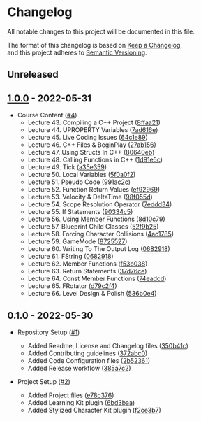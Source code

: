 # Changelog

All notable changes to this project will be documented in this file.

The format of this changelog is based on [Keep a Changelog](https://keepachangelog.com/en/1.0.0/),  
and this project adheres to [Semantic Versioning](https://semver.org/spec/v2.0.0.html).

## Unreleased

## [1.0.0](https://github.com/curriculum-blackboard/unreal-obstacle-assault/compare/0.1.0...1.0.0) - 2022-05-31

-   Course Content ([#4](https://github.com/curriculum-blackboard/unreal-obstacle-assault/pull/4))
    -   Lecture 43. Compiling a C++ Project ([8ffaa21](https://github.com/curriculum-blackboard/unreal-obstacle-assault/commit/8ffaa21))
    -   Lecture 44. UPROPERTY Variables ([7ad616e](https://github.com/curriculum-blackboard/unreal-obstacle-assault/commit/7ad616e))
    -   Lecture 45. Live Coding Issues ([64c1e89](https://github.com/curriculum-blackboard/unreal-obstacle-assault/commit/64c1e89))
    -   Lecture 46. C++ Files & BeginPlay ([27ab156](https://github.com/curriculum-blackboard/unreal-obstacle-assault/commit/27ab156))
    -   Lecture 47. Using Structs In C++ ([80640eb](https://github.com/curriculum-blackboard/unreal-obstacle-assault/commit/80640eb))
    -   Lecture 48. Calling Functions in C++ ([1d91e5c](https://github.com/curriculum-blackboard/unreal-obstacle-assault/commit/1d91e5c))
    -   Lecture 49. Tick ([a35e359](https://github.com/curriculum-blackboard/unreal-obstacle-assault/commit/a35e359))
    -   Lecture 50. Local Variables ([5f0a0f2](https://github.com/curriculum-blackboard/unreal-obstacle-assault/commit/5f0a0f2))
    -   Lecture 51. Pseudo Code ([991ac2c](https://github.com/curriculum-blackboard/unreal-obstacle-assault/commit/991ac2c))
    -   Lecture 52. Function Return Values ([ef92969](https://github.com/curriculum-blackboard/unreal-obstacle-assault/commit/ef92969))
    -   Lecture 53. Velocity & DeltaTime ([98f055d](https://github.com/curriculum-blackboard/unreal-obstacle-assault/commit/98f055d))
    -   Lecture 54. Scope Resolution Operator ([7eddd34](https://github.com/curriculum-blackboard/unreal-obstacle-assault/commit/7eddd34))
    -   Lecture 55. If Statements ([90334c5](https://github.com/curriculum-blackboard/unreal-obstacle-assault/commit/90334c5))
    -   Lecture 56. Using Member Functions ([8d10c79](https://github.com/curriculum-blackboard/unreal-obstacle-assault/commit/8d10c79))
    -   Lecture 57. Blueprint Child Classes ([52f9b25](https://github.com/curriculum-blackboard/unreal-obstacle-assault/commit/52f9b25))
    -   Lecture 58. Forcing Character Collisions ([4ac1785](https://github.com/curriculum-blackboard/unreal-obstacle-assault/commit/4ac1785))
    -   Lecture 59. GameMode ([8725527](https://github.com/curriculum-blackboard/unreal-obstacle-assault/commit/8725527))
    -   Lecture 60. Writing To The Output Log ([0682918](https://github.com/curriculum-blackboard/unreal-obstacle-assault/commit/0682918))
    -   Lecture 61. FString ([0682918](https://github.com/curriculum-blackboard/unreal-obstacle-assault/commit/0682918))
    -   Lecture 62. Member Functions ([f53b038](https://github.com/curriculum-blackboard/unreal-obstacle-assault/commit/f53b038))
    -   Lecture 63. Return Statements ([37d76ce](https://github.com/curriculum-blackboard/unreal-obstacle-assault/commit/37d76ce))
    -   Lecture 64. Const Member Functions ([74eadcd](https://github.com/curriculum-blackboard/unreal-obstacle-assault/commit/74eadcd))
    -   Lecture 65. FRotator ([d79c2f4](https://github.com/curriculum-blackboard/unreal-obstacle-assault/commit/d79c2f4))
    -   Lecture 66. Level Design & Polish ([536b0e4](https://github.com/curriculum-blackboard/unreal-obstacle-assault/commit/536b0e4))

## 0.1.0 - 2022-05-30

-   Repository Setup ([#1](https://github.com/curriculum-blackboard/unreal-obstacle-assault/pull/1))
    -   Added Readme, License and Changelog files ([350b41c](https://github.com/curriculum-blackboard/unreal-obstacle-assault/commit/350b41c))
    -   Added Contributing guidelines ([372abc0](https://github.com/curriculum-blackboard/unreal-obstacle-assault/commit/372abc0))
    -   Added Code Configuration files ([2b52361](https://github.com/curriculum-blackboard/unreal-obstacle-assault/commit/2b52361))
    -   Added Release workflow ([385a7c2](https://github.com/curriculum-blackboard/unreal-obstacle-assault/commit/385a7c2))

-   Project Setup ([#2](https://github.com/curriculum-blackboard/unreal-obstacle-assault/pull/2))
    -   Added Project files ([e78c376](https://github.com/curriculum-blackboard/unreal-obstacle-assault/commit/e78c376))
    -   Added Learning Kit plugin ([6bd3baa](https://github.com/curriculum-blackboard/unreal-obstacle-assault/commit/6bd3baa))
    -   Added Stylized Character Kit plugin ([f2ce3b7](https://github.com/curriculum-blackboard/unreal-obstacle-assault/commit/f2ce3b7))
